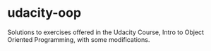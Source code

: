 udacity-oop
===========

Solutions to exercises offered in the Udacity Course, Intro to Object Oriented Programming, with some modifications.
